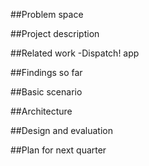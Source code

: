 ##Problem space

##Project description

##Related work
-Dispatch! app

##Findings so far

##Basic scenario

##Architecture

##Design and evaluation

##Plan for next quarter

